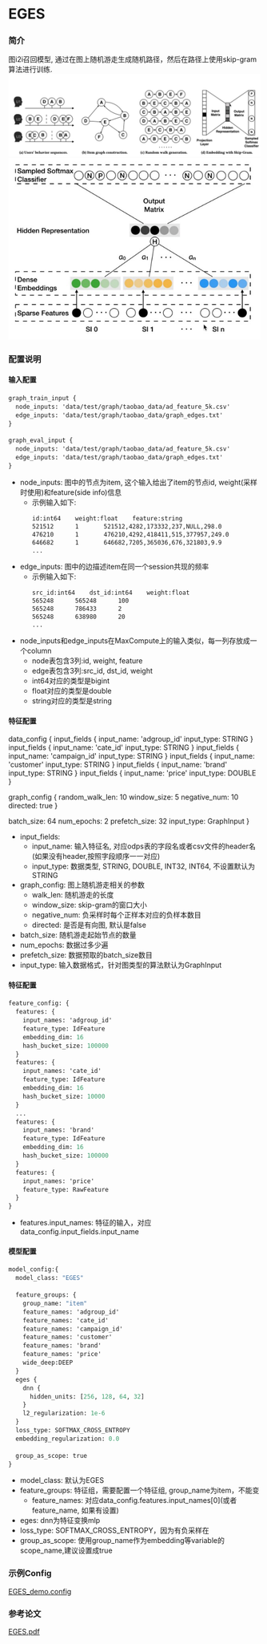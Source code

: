# EGES

### 简介

图i2i召回模型, 通过在图上随机游走生成随机路径，然后在路径上使用skip-gram算法进行训练.
![eges_1](../../images/models/eges_1.png)
![eges_2](../../images/models/eges_2.png)

### 配置说明
#### 输入配置
```protobuf
graph_train_input {
  node_inputs: 'data/test/graph/taobao_data/ad_feature_5k.csv'
  edge_inputs: 'data/test/graph/taobao_data/graph_edges.txt'
}

graph_eval_input {
  node_inputs: 'data/test/graph/taobao_data/ad_feature_5k.csv'
  edge_inputs: 'data/test/graph/taobao_data/graph_edges.txt'
}
```
- node_inputs: 图中的节点为item, 这个输入给出了item的节点id, weight(采样时使用)和feature(side info)信息
  - 示例输入如下:
    ```
    id:int64	weight:float	feature:string
    521512		1		521512,4282,173332,237,NULL,298.0
    476210		1		476210,4292,418411,515,377957,249.0
    646682		1		646682,7205,365036,676,321803,9.9
    ...
    ```
- edge_inputs: 图中的边描述item在同一个session共现的频率
  - 示例输入如下:
    ```
    src_id:int64	dst_id:int64	weight:float
    565248		565248		100
    565248		786433		2
    565248		638980		20
    ...
    ```
- node_inputs和edge_inputs在MaxCompute上的输入类似，每一列存放成一个column
  - node表包含3列:id, weight, feature
  - edge表包含3列:src_id, dst_id, weight
  - int64对应的类型是bigint
  - float对应的类型是double
  - string对应的类型是string

#### 特征配置
data_config {
  input_fields {
    input_name: 'adgroup_id'
    input_type: STRING
  }
  input_fields {
    input_name: 'cate_id'
    input_type: STRING
  }
  input_fields {
    input_name: 'campaign_id'
    input_type: STRING
  }
  input_fields {
    input_name: 'customer'
    input_type: STRING
  }
  input_fields {
    input_name: 'brand'
    input_type: STRING
  }
  input_fields {
    input_name: 'price'
    input_type: DOUBLE
  }

  graph_config {
    random_walk_len: 10
    window_size: 5
    negative_num: 10
    directed: true
  }

  batch_size: 64
  num_epochs: 2
  prefetch_size: 32
  input_type: GraphInput
}

- input_fields:
  - input_name: 输入特征名, 对应odps表的字段名或者csv文件的header名(如果没有header,按照字段顺序一一对应)
  - input_type: 数据类型, STRING, DOUBLE, INT32, INT64, 不设置默认为STRING
- graph_config: 图上随机游走相关的参数
  - walk_len: 随机游走的长度
  - window_size: skip-gram的窗口大小
  - negative_num: 负采样时每个正样本对应的负样本数目
  - directed: 是否是有向图, 默认是false
- batch_size: 随机游走起始节点的数量
- num_epochs: 数据过多少遍
- prefetch_size: 数据预取的batch_size数目
- input_type: 输入数据格式，针对图类型的算法默认为GraphInput

#### 特征配置
```protobuf
feature_config: {
  features: {
    input_names: 'adgroup_id'
    feature_type: IdFeature
    embedding_dim: 16
    hash_bucket_size: 100000
  }
  features: {
    input_names: 'cate_id'
    feature_type: IdFeature
    embedding_dim: 16
    hash_bucket_size: 10000
  }
  ...
  features: {
    input_names: 'brand'
    feature_type: IdFeature
    embedding_dim: 16
    hash_bucket_size: 100000
  }
  features: {
    input_names: 'price'
    feature_type: RawFeature
  }
}
```
- features.input_names: 特征的输入，对应data_config.input_fields.input_name

#### 模型配置
```protobuf
model_config:{
  model_class: "EGES"

  feature_groups: {
    group_name: "item"
    feature_names: 'adgroup_id'
    feature_names: 'cate_id'
    feature_names: 'campaign_id'
    feature_names: 'customer'
    feature_names: 'brand'
    feature_names: 'price'
    wide_deep:DEEP
  }
  eges {
    dnn {
      hidden_units: [256, 128, 64, 32]
    }
    l2_regularization: 1e-6
  }
  loss_type: SOFTMAX_CROSS_ENTROPY
  embedding_regularization: 0.0

  group_as_scope: true
}
```
- model_class: 默认为EGES
- feature_groups: 特征组，需要配置一个特征组, group_name为item，不能变
  - feature_names: 对应data_config.features.input_names[0](或者feature_name, 如果有设置)
- eges: dnn为特征变换mlp
- loss_type: SOFTMAX_CROSS_ENTROPY，因为有负采样在
- group_as_scope: 使用group_name作为embedding等variable的scope_name,建议设置成true

### 示例Config
[EGES_demo.config](https://easyrec.oss-cn-beijing.aliyuncs.com/config/eges_on_taobao.config)

### 参考论文
[EGES.pdf](https://arxiv.org/pdf/1803.02349.pdf)
